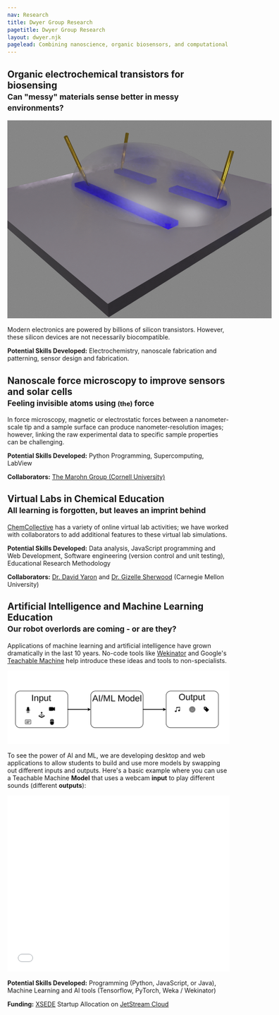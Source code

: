 ```yaml
---
nav: Research
title: Dwyer Group Research
pagetitle: Dwyer Group Research
layout: dwyer.njk
pagelead: Combining nanoscience, organic biosensors, and computational modeling to solve important problems. Education research and tools to improve chemistry and computational science instruction.
---
```


<div class="project">
<h2>Organic electrochemical transistors for biosensing
<br>
<small class="text-muted">
Can "messy" materials sense better in messy environments?
</small>
</h2>

<div class="row">
<img src="/img/oect-2.png" alt="Organic Electrochemical Transistor" class="img-fluid rounded mx-auto" style="max-width: 600px">
</div>

Modern electronics are powered by billions of silicon transistors. However, these silicon devices are not necessarily biocompatible.

**Potential Skills Developed:** Electrochemistry, nanoscale fabrication and patterning, sensor design and fabrication.


<div class="project">
<h2>Nanoscale force microscopy to improve sensors and solar cells
<br>
<small class="text-muted">
Feeling invisible atoms using <small>(the)</small> force
</small>
</h2>

In force microscopy, magnetic or electrostatic forces between a nanometer-scale tip and a sample surface can produce nanometer-resolution images; however, linking the raw experimental data to specific sample properties can be challenging. 

**Potential Skills Developed:** Python Programming, Supercomputing, LabView

**Collaborators:** [The Marohn Group (Cornell University)](http://marohn.chem.cornell.edu)
</div>



<div class="project">
<h2>Virtual Labs in Chemical Education <br>
<small class="text-muted">All learning is forgotten, but leaves an imprint behind</small>
</h2>

[ChemCollective](http://chemcollective.org) has a variety of online virtual lab activities; we have worked with collaborators to add additional features to these virtual lab simulations. 

**Potential Skills Developed:** Data analysis, JavaScript programming and Web Development, Software engineering (version control and unit testing), Educational Research Methodology

**Collaborators:** [Dr. David Yaron](https://www.cmu.edu/chemistry/people/faculty/yaron.html) and [Dr. Gizelle Sherwood](https://www.cmu.edu/chemistry/people/faculty/sherwood.html) (Carnegie Mellon University)
</div>


<div class="project">
<h2>Artificial Intelligence and Machine Learning Education
<br>
<small class="text-muted">
Our robot overlords are coming - or are they?
</small>
</h2>

Applications of machine learning and artificial intelligence have grown dramatically in the last 10 years. No-code tools like [Wekinator](http://www.wekinator.org) and Google's [Teachable Machine](https://teachablemachine.withgoogle.com) help introduce these ideas and tools to non-specialists.

<img src="/img/input-model-output.svg" alt="Input to AI/ML Model to Output">

To see the power of AI and ML, we are developing desktop and web applications to allow students to build and use more models by swapping out different inputs and outputs. Here's a basic example where you can use a Teachable Machine **Model** that uses a webcam **input** to play different sounds (different **outputs**):

<iframe src="/tm-pose" frameborder="0" width="100%" height="400px"></iframe>

**Potential Skills Developed:** Programming (Python, JavaScript, or Java), Machine Learning and AI tools (Tensorflow, PyTorch, Weka / Wekinator)

**Funding:** [XSEDE](https://www.xsede.org/) Startup Allocation on [JetStream Cloud](https://www.jetstream-cloud.org)
</div>
